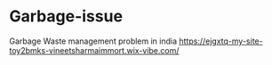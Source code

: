 # Garbage-issue
Garbage Waste management problem in india
https://ejgxtq-my-site-toy2bmks-vineetsharmaimmort.wix-vibe.com/
